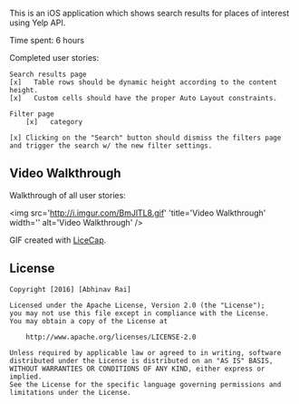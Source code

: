 This is an iOS application which shows search results for places of interest using Yelp API.

Time spent: 6 hours

Completed user stories:

    Search results page
    [x]   Table rows should be dynamic height according to the content height.
    [x]   Custom cells should have the proper Auto Layout constraints.

    Filter page
        [x]   category    

    [x] Clicking on the "Search" button should dismiss the filters page and trigger the search w/ the new filter settings.

## Video Walkthrough 

Walkthrough of all user stories:

<img src='http://i.imgur.com/BmJlTL8.gif' 'title='Video Walkthrough' width='' alt='Video Walkthrough' />

GIF created with [LiceCap](http://www.cockos.com/licecap/).

## License

    Copyright [2016] [Abhinav Rai]

    Licensed under the Apache License, Version 2.0 (the "License");
    you may not use this file except in compliance with the License.
    You may obtain a copy of the License at

        http://www.apache.org/licenses/LICENSE-2.0

    Unless required by applicable law or agreed to in writing, software
    distributed under the License is distributed on an "AS IS" BASIS,
    WITHOUT WARRANTIES OR CONDITIONS OF ANY KIND, either express or implied.
    See the License for the specific language governing permissions and
    limitations under the License.

